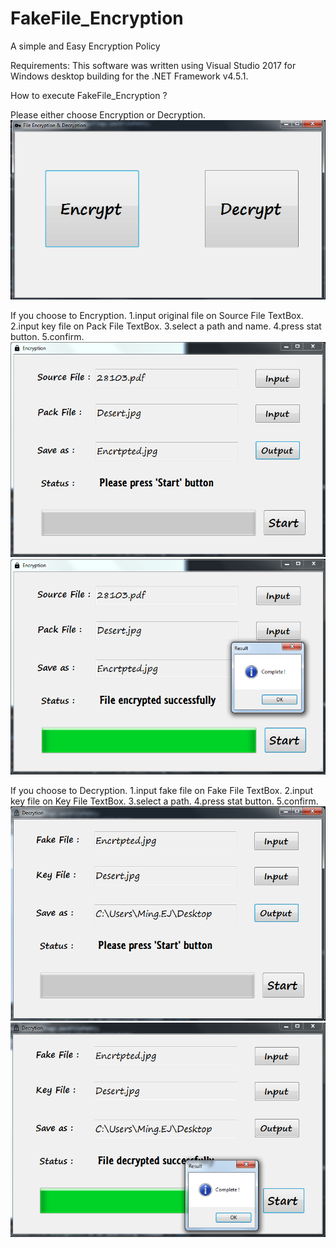 # FakeFile_Encryption
A simple and Easy Encryption Policy

Requirements: This software was written using Visual Studio 2017 for Windows desktop building for the .NET Framework v4.5.1.

How to execute FakeFile_Encryption ?

Please either choose Encryption or Decryption.
![image](https://github.com/Ming-Shu/FakeFile_Encryption/blob/master/Main.PNG)

If you choose to Encryption.
1.input original file on Source File TextBox.
2.input key file on Pack File TextBox.
3.select a path and name.
4.press stat button.
5.confirm.
![image](https://github.com/Ming-Shu/FakeFile_Encryption/blob/master/Encryption.PNG)
![image](https://github.com/Ming-Shu/FakeFile_Encryption/blob/master/Encryption_Complete.PNG)


If you choose to Decryption.
1.input fake file on Fake File TextBox.
2.input key file on Key File TextBox.
3.select a path.
4.press stat button.
5.confirm.
![image](https://github.com/Ming-Shu/FakeFile_Encryption/blob/master/Decryption.PNG)
![image](https://github.com/Ming-Shu/FakeFile_Encryption/blob/master/Decryption_Complete.PNG)
